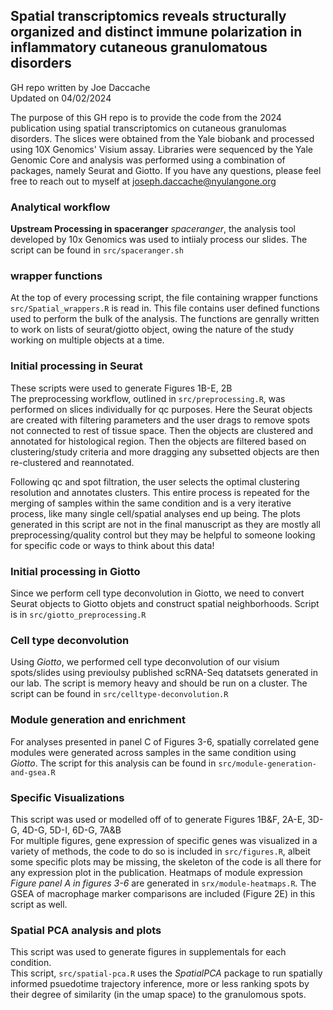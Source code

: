 ## Spatial transcriptomics reveals structurally organized and distinct immune polarization in inflammatory cutaneous granulomatous disorders
GH repo written by Joe Daccache  
Updated on 04/02/2024  

The purpose of this GH repo is to provide the code from the 2024 publication using spatial transcriptomics on cutaneous granulomas disorders. The slices were obtained from the Yale biobank and processed using 10X Genomics' Visium assay. Libraries were sequenced by the Yale Genomic Core and analysis was performed using a combination of packages, namely Seurat and Giotto. If you have any questions, please feel free to reach out to myself at joseph.daccache@nyulangone.org  

### Analytical workflow
**Upstream Processing in spaceranger** 
*spaceranger*, the analysis tool developed by 10x Genomics was used to intiialy process our slides. The script can be found in `src/spaceranger.sh`

### wrapper functions
At the top of every processing script, the file containing wrapper functions `src/Spatial_wrappers.R` is read in. This file contains user defined functions used to perform the bulk of the analysis. The functions are genrally written to work on lists of seurat/giotto object, owing the nature of the study working on multiple objects at a time.  

### Initial processing in Seurat
These scripts were used to generate Figures 1B-E, 2B  
The preprocessing workflow, outlined in `src/preprocessing.R`, was performed on slices individually for qc purposes. Here the Seurat objects are created with filtering parameters and the user drags to remove spots not connected to rest of tissue space. Then the objects are clustered and annotated for histological region. Then the objects are filtered based on clustering/study criteria and more dragging any subsetted objects are then re-clustered and reannotated.  
  
Following qc and spot filtration, the user selects the optimal clustering resolution and annotates clusters. This entire process is repeated for the merging of samples within the same condition and is a very iterative process, like many single cell/spatial analyses end up being. The plots generated in this script are not in the final manuscript as they are mostly all preprocessing/quality control but they may be helpful to someone looking for specific code or ways to think about this data!  

### Initial processing in Giotto
Since we perform cell type deconvolution in Giotto, we need to convert Seurat objects to Giotto objets and construct spatial neighborhoods. Script is in `src/giotto_preprocessing.R`  

### Cell type deconvolution
Using *Giotto*, we performed cell type deconvolution of our visium spots/slides using previoulsy published scRNA-Seq datatsets generated in our lab. The script is memory heavy and should be run on a cluster. The script can be found in `src/celltype-deconvolution.R`  

### Module generation and enrichment  
For analyses presented in panel C of Figures 3-6, spatially correlated gene modules were generated across samples in the same condition using *Giotto*. The script for this analysis can be found in `src/module-generation-and-gsea.R`  

### Specific Visualizations
This script was used or modelled off of to generate Figures 1B&F, 2A-E, 3D-G, 4D-G, 5D-I, 6D-G, 7A&B  
For multiple figures, gene expression of specific genes was visualized in a variety of methods, the code to do so is included in `src/figures.R`, albeit some specific plots may be missing, the skeleton of the code is all there for any expression plot in the publication. Heatmaps of module expression *Figure panel A in figures 3-6* are generated in `srx/module-heatmaps.R`. The GSEA of macrophage marker comparisons are included (Figure 2E) in this script as well.  

### Spatial PCA analysis and plots
This script was used to generate figures in supplementals for each condition.  
This script, `src/spatial-pca.R` uses the *SpatialPCA* package to run spatially informed psuedotime trajectory inference, more or less ranking spots by their degree of similarity (in the umap space) to the granulomous spots. 
